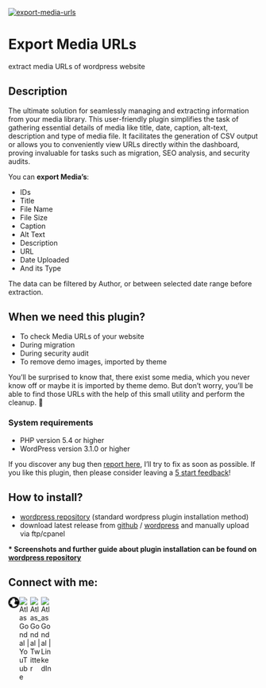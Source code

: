 [![export-media-urls](https://socialify.git.ci/AtlasGondal/export-media-urls/image?description=1&descriptionEditable=extract%20media%20URLs%20of%20wordpress%20website&forks=1&issues=1&language=1&logo=https%3A%2F%2Fraw.githubusercontent.com%2Fdevicons%2Fdevicon%2Fmaster%2Ficons%2Fwordpress%2Fwordpress-original.svg&owner=1&pattern=Brick%20Wall&pulls=1&stargazers=1&theme=Light)][plugin-url]

# Export Media URLs
extract media URLs of wordpress website

## Description

The ultimate solution for seamlessly managing and extracting information from your media library. This user-friendly plugin simplifies the task of gathering essential details of media like title, date, caption, alt-text, description and type of media file. It facilitates the generation of CSV output or allows you to conveniently view URLs directly within the dashboard, proving invaluable for tasks such as migration, SEO analysis, and security audits. 

You can **export Media’s**:

- IDs
- Title
- File Name
- File Size
- Caption
- Alt Text
- Description
- URL
- Date Uploaded
- And its Type

The data can be filtered by Author, or between selected date range before extraction.

## When we need this plugin?
- To check Media URLs of your website
- During migration
- During security audit
- To remove demo images, imported by theme

You’ll be surprised to know that, there exist some media, which you never know off or maybe it is imported by theme demo. But don’t worry, you’ll be able to find those URLs with the help of this small utility and perform the cleanup. 🙂

### System requirements
- PHP version 5.4 or higher
- WordPress version 3.1.0 or higher

If you discover any bug then [report here][contact], I’ll try to fix as soon as possible. If you like this plugin, then please consider leaving a [5 start feedback][rating-url]!


## How to install?
- [wordpress repository][plugin-url] (standard wordpress plugin installation method)
- download latest release from [github][github-release] / [wordpress][plugin-url] and manually upload via ftp/cpanel

**\* Screenshots and further guide about plugin installation can be found on [wordpress repository][plugin-url]**

## Connect with me:

[<img align="left" alt="AtlasGondal.com" width="22px" src="https://raw.githubusercontent.com/iconic/open-iconic/master/svg/globe.svg" />][website]
[<img align="left" alt="AtlasGondal | YouTube" width="22px" src="https://cdn.jsdelivr.net/npm/simple-icons@v3/icons/youtube.svg" />][youtube]
[<img align="left" alt="Atlas_Gondal | Twitter" width="22px" src="https://cdn.jsdelivr.net/npm/simple-icons@v3/icons/twitter.svg" />][twitter]
[<img align="left" alt="AtlasGondal | LinkedIn" width="22px" src="https://cdn.jsdelivr.net/npm/simple-icons@v3/icons/linkedin.svg" />][linkedin]

<br/><br/>

[contact]: https://atlasgondal.com/contact-me/?utm_source=self&utm_medium=github&utm_campaign=export-media-urls&utm_term=description
[website]: https://atlasgondal.com/?utm_source=self&utm_medium=github&utm_campaign=export-media-urls&utm_term=description
[github]: https://github.com/AtlasGondal/
[twitter]: https://twitter.com/Atlas_Gondal/
[youtube]: https://www.youtube.com/AtlasGondal/
[instagram]: https://www.instagram.com/Atlas_Gondal/
[linkedin]: https://www.linkedin.com/in/AtlasGondal/
[plugin-url]: https://wordpress.org/plugins/export-media-urls/
[rating-url]: https://wordpress.org/support/plugin/export-media-urls/reviews/?filter=5#new-post
[github-release]: https://github.com/AtlasGondal/export-media-urls/releases

